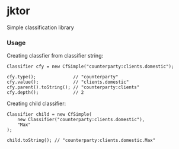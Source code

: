 # jktor
Simple classification library

### Usage
Creating classfier from classifier string:
```
Classifier cfy = new CfSimple("counterparty:clients.domestic");

cfy.type();              // "counterparty"
cfy.value();             // "clients.domestic"
cfy.parent().toString(); // "counterparty:clients"
cfy.depth();             // 2
```

Creating child classifier:
```
Classifier child = new CfSimple(
    new Classifier("counterparty:clients.domestic"), 
    "Max"
);

child.toString(); // "counterparty:clients.domestic.Max"
```
